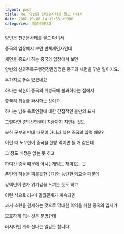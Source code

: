 ```yaml
---
layout: post
title: Re..양빈은 천안문사태를 팔고 다녀서
date: 2002-10-08 14:31:33 +0900
categories: 깨달음의대화
---
```

양빈은 천안문사태를 팔고 다녀서
  
중국의 입장에서 보면 반체제인사인데
  

  
체면을 중요시 하는 중국의 입장에서 보면
  
양빈의 신의주특구행정장관임명은 중국의 체면을 깎은 일이지요.
  

  
두가지로 볼수 있겠네요
  

  
하나는 북한이 중국의 위성국에 불과하다는 점에서
  
중국의 위상을 과시하는 것이고
  

  
하나는 남북 육로연결에 대한 간접적인 불만의 표시
  

  
그렇다면 경의선연결이 지금까지 지연된 것도
  
북한 군부의 반대 때문이 아니라 실은 중국의 압력 때문?
  

  
이런 때 노무현이 중국을 한방 먹이면 뜰 거 같은데
  
그 정도 배짱은 없는 듯 하고
  

  
하여간 중국 때문에 아시안게임도 재미없는 듯
  

  
푸틴의 하늘을 찌를듯한 인기와 능란한 외교술 때문에
  
강택민이 뭔가 위기감을 느끼는 듯도 하고
  

  
이런 식으로 러-미 밀월관계가 계속되면
  
과거 소련을 견제하는 것으로 막대한 이익을 취한 중국의 입지가
  
모호하게 되는 것은 분명한데
  

  
러시아만 계속 신나는 일일듯 합니다.